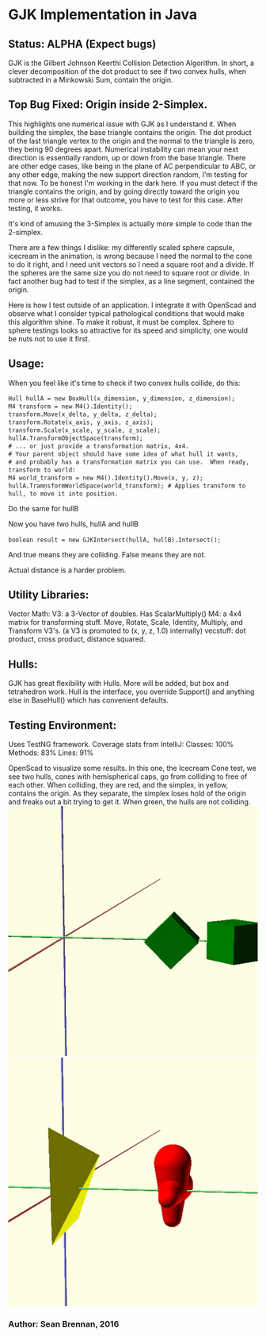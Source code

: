 # GJK Implementation in Java

## Status: ALPHA (Expect bugs)

GJK is the Gilbert Johnson Keerthi Collision Detection Algorithm.
In short, a clever decomposition of the dot product to see if two
convex hulls, when subtracted in a Minkowski Sum, contain the origin.

## Top Bug Fixed: Origin inside 2-Simplex.
This highlights one numerical issue with GJK as I understand it.  When building the simplex, the base triangle contains the origin.  The dot product of the last triangle vertex to the origin and the normal to the triangle is zero, they being 90 degrees apart.  Numerical instability can mean your next direction is essentially random, up or down from the base triangle.
There are other edge cases, like being in the plane of AC perpendicular to ABC, or any other edge, making the new support direction random, I'm testing for that now. To be honest I'm working in the dark here.  If you must detect if the triangle contains the origin, and by going directly toward the origin you more or less strive for that outcome, you have to test for this case.  After testing, it works.

It's kind of amusing the 3-Simplex is actually more simple to code than the 2-simplex.

There are a few things I dislike: my differently scaled sphere capsule, icecream in the animation, is wrong because I need the normal to the cone to do it right, and I need unit vectors so I need a square root and a divide.  If the spheres are the same size you do not need to square root or divide.  In fact another bug had to test if the simplex, as a line segment, contained the origin.

Here is how I test outside of an application.  I integrate it with OpenScad and observe what I consider typical pathological conditions that would make this algorithm shine.  To make it robust, it must be complex.  Sphere to sphere testings looks so attractive for its speed and simplicity, one would be nuts not to use it first.

## Usage:

When you feel like it's time to check if two convex hulls collide, do this:
```
Hull hullA = new BoxHull(x_dimension, y_dimension, z_dimension);
M4 transform = new M4().Identity();
transform.Move(x_delta, y_delta, z_delta);
transform.Rotate(x_axis, y_axis, z_axis);
transform.Scale(x_scale, y_scale, z_scale);
hullA.TransformObjectSpace(transform);
# ... or just provide a transformation matrix, 4x4.
# Your parent object should have some idea of what hull it wants,
# and probably has a transformation matrix you can use.  When ready, transform to world:
M4 world_transform = new M4().Identity().Move(x, y, z);
hullA.TramnsformWorldSpace(world_transform); # Applies transform to hull, to move it into position.
```

Do the same for hullB

Now you have two hulls, hullA and hullB

`boolean result = new GJKIntersect(hullA, hullB).Intersect();`

And true means they are colliding.
False means they are not.

Actual distance is a harder problem.

## Utility Libraries:
  Vector Math:
    V3: a 3-Vector of doubles.  Has ScalarMultiply()
    M4: a 4x4 matrix for transforming stuff.  Move, Rotate, Scale, Identity, Multiply, and Transform V3's.
        (a V3 is promoted to (x, y, z, 1.0) internally)
    vecstuff: dot product, cross product, distance squared.

## Hulls:
   GJK has great flexibility with Hulls.  More will be added, but box and tetrahedron work.
   Hull is the interface, you override Support() and anything else in BaseHull() which has convenient defaults.

## Testing Environment:
  Uses TestNG framework. Coverage stats from IntelliJ:
  Classes: 100%
  Methods: 83%
  Lines: 91%
  
  OpenScad to visualize some results.
  In this one, the Icecream Cone test, we see two hulls, cones with hemispherical caps, go from colliding to free of each other.  When colliding, they are red, and the simplex, in yellow, contains the origin.  As they separate, the simplex loses hold of the origin and freaks out a bit trying to get it.  When green, the hulls are not colliding.
  ![animated cube test](https://github.com/zettix/gjkj/blob/master/resources/cube-edge-test1.gif)
  ![animated collision test](https://github.com/zettix/gjkj/blob/master/resources/collision_test_icecream.gif)

### Author: Sean Brennan, 2016

